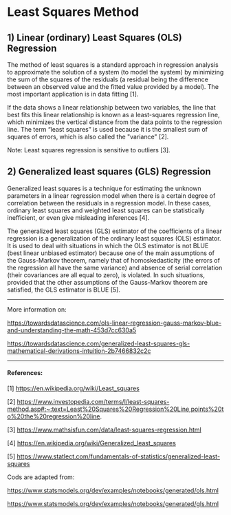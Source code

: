 # Least Squares Method

## 1) Linear (ordinary) Least Squares (OLS) Regression 

The method of least squares is a standard approach in regression analysis to approximate the solution of a system (to model the system) by minimizing the sum of the squares of the residuals (a residual being the difference between an observed value and the fitted value provided by a model). The most important application is in data fitting [1].

If the data shows a linear relationship between two variables, the line that best fits this linear relationship is known as a least-squares regression line, which minimizes the vertical distance from the data points to the regression line. The term “least squares” is used because it is the smallest sum of squares of errors, which is also called the "variance" [2].

Note: Least squares regression is sensitive to outliers [3].


## 2) Generalized least squares (GLS) Regression

Generalized least squares is a technique for estimating the unknown parameters in a linear regression model when there is a certain degree of correlation between the residuals in a regression model. In these cases, ordinary least squares and weighted least squares can be statistically inefficient, or even give misleading inferences [4].

The generalized least squares (GLS) estimator of the coefficients of a linear regression is a generalization of the ordinary least squares (OLS) estimator. It is used to deal with situations in which the OLS estimator is not BLUE (best linear unbiased estimator) because one of the main assumptions of the Gauss-Markov theorem, namely that of homoskedasticity (the errors of the regression all have the same variance) and absence of serial correlation (their covariances are all equal to zero), is violated. In such situations, provided that the other assumptions of the Gauss-Markov theorem are satisfied, the GLS estimator is BLUE [5].

--------------------------------------------------------------------------------------------------------------

More information on:

https://towardsdatascience.com/ols-linear-regression-gauss-markov-blue-and-understanding-the-math-453d7cc630a5

https://towardsdatascience.com/generalized-least-squares-gls-mathematical-derivations-intuition-2b7466832c2c

--------------------------------------------------------------------------------------------------------------

#### References:

[1] https://en.wikipedia.org/wiki/Least_squares

[2] https://www.investopedia.com/terms/l/least-squares-method.asp#:~:text=Least%20Squares%20Regression%20Line,points%20to%20the%20regression%20line.

[3] https://www.mathsisfun.com/data/least-squares-regression.html

[4] https://en.wikipedia.org/wiki/Generalized_least_squares

[5] https://www.statlect.com/fundamentals-of-statistics/generalized-least-squares

Cods are adapted from:

https://www.statsmodels.org/dev/examples/notebooks/generated/ols.html

https://www.statsmodels.org/dev/examples/notebooks/generated/gls.html
